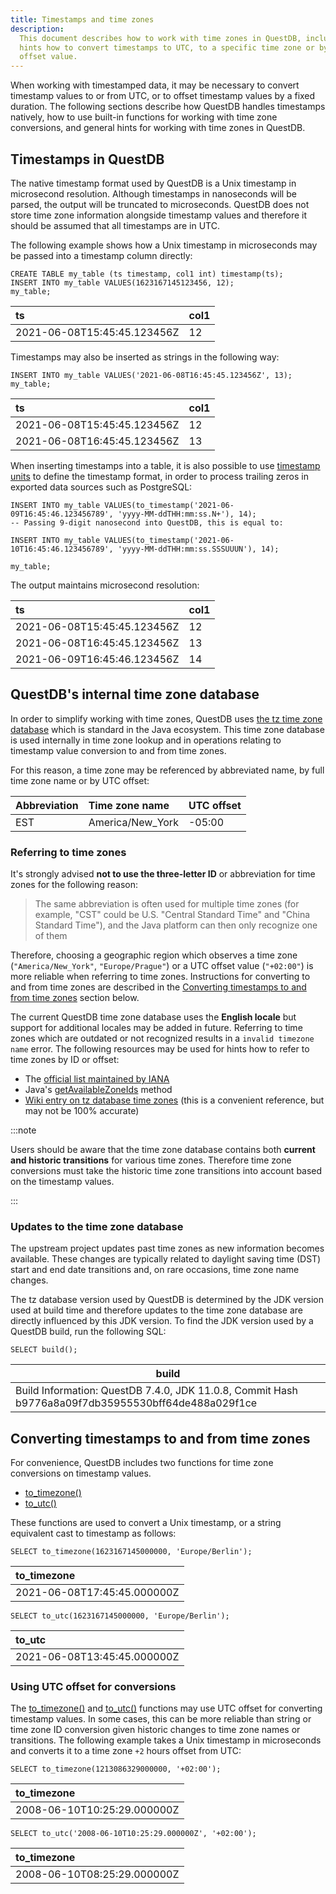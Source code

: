 ```yaml
---
title: Timestamps and time zones
description:
  This document describes how to work with time zones in QuestDB, including
  hints how to convert timestamps to UTC, to a specific time zone or by a UTC
  offset value.
---
```


When working with timestamped data, it may be necessary to convert timestamp
values to or from UTC, or to offset timestamp values by a fixed duration. The
following sections describe how QuestDB handles timestamps natively, how to use
built-in functions for working with time zone conversions, and general hints for
working with time zones in QuestDB.

## Timestamps in QuestDB

The native timestamp format used by QuestDB is a Unix timestamp in microsecond
resolution. Although timestamps in nanoseconds will be parsed, the output will
be truncated to microseconds. QuestDB does not store time zone information
alongside timestamp values and therefore it should be assumed that all
timestamps are in UTC.

The following example shows how a Unix timestamp in microseconds may be passed
into a timestamp column directly:

```questdb-sql
CREATE TABLE my_table (ts timestamp, col1 int) timestamp(ts);
INSERT INTO my_table VALUES(1623167145123456, 12);
my_table;
```

| ts                          | col1 |
| :-------------------------- | :--- |
| 2021-06-08T15:45:45.123456Z | 12   |

Timestamps may also be inserted as strings in the following way:

```questdb-sql
INSERT INTO my_table VALUES('2021-06-08T16:45:45.123456Z', 13);
my_table;
```

| ts                          | col1 |
| :-------------------------- | :--- |
| 2021-06-08T15:45:45.123456Z | 12   |
| 2021-06-08T16:45:45.123456Z | 13   |

When inserting timestamps into a table, it is also possible to use
[timestamp units](/docs/reference/function/date-time/#timestamp-format)
to define the timestamp format, in order to process trailing zeros in exported
data sources such as PostgreSQL:

```questdb-sql
INSERT INTO my_table VALUES(to_timestamp('2021-06-09T16:45:46.123456789', 'yyyy-MM-ddTHH:mm:ss.N+'), 14);
-- Passing 9-digit nanosecond into QuestDB, this is equal to:

INSERT INTO my_table VALUES(to_timestamp('2021-06-10T16:45:46.123456789', 'yyyy-MM-ddTHH:mm:ss.SSSUUUN'), 14);

my_table;
```

The output maintains microsecond resolution:

| ts                          | col1 |
| :-------------------------- | :--- |
| 2021-06-08T15:45:45.123456Z | 12   |
| 2021-06-08T16:45:45.123456Z | 13   |
| 2021-06-09T16:45:46.123456Z | 14   |

## QuestDB's internal time zone database

In order to simplify working with time zones, QuestDB uses
[the tz time zone database](https://en.wikipedia.org/wiki/Tz_database) which is
standard in the Java ecosystem. This time zone database is used internally in
time zone lookup and in operations relating to timestamp value conversion to and
from time zones.

For this reason, a time zone may be referenced by abbreviated name, by full time
zone name or by UTC offset:

| Abbreviation | Time zone name   | UTC offset |
| :----------- | :--------------- | :--------- |
| EST          | America/New_York | -05:00     |

### Referring to time zones

It's strongly advised **not to use the three-letter ID** or abbreviation for
time zones for the following reason:

> The same abbreviation is often used for multiple time zones (for example,
> "CST" could be U.S. "Central Standard Time" and "China Standard Time"), and
> the Java platform can then only recognize one of them

Therefore, choosing a geographic region which observes a time zone
(`"America/New_York"`, `"Europe/Prague"`) or a UTC offset value (`"+02:00"`) is
more reliable when referring to time zones. Instructions for converting to and
from time zones are described in the
[Converting timestamps to and from time zones](#converting-timestamps-to-and-from-time-zones)
section below.

The current QuestDB time zone database uses the **English locale** but support
for additional locales may be added in future. Referring to time zones which are
outdated or not recognized results in a `invalid timezone name` error. The
following resources may be used for hints how to refer to time zones by ID or
offset:

- The [official list maintained by IANA](https://www.iana.org/time-zones)
- Java's
  [getAvailableZoneIds](https://docs.oracle.com/javase/8/docs/api/java/time/ZoneId.html#getAvailableZoneIds--)
  method
- [Wiki entry on tz database time zones](https://en.wikipedia.org/wiki/List_of_tz_database_time_zones)
  (this is a convenient reference, but may not be 100% accurate)

:::note

Users should be aware that the time zone database contains both **current and
historic transitions** for various time zones. Therefore time zone conversions
must take the historic time zone transitions into account based on the timestamp
values.

:::

### Updates to the time zone database

The upstream project updates past time zones as new information becomes
available. These changes are typically related to daylight saving time (DST)
start and end date transitions and, on rare occasions, time zone name changes.

The tz database version used by QuestDB is determined by the JDK version used at
build time and therefore updates to the time zone database are directly
influenced by this JDK version. To find the JDK version used by a QuestDB build,
run the following SQL:

```questdb-sql
SELECT build();
```

| build                                                                                              |
| -------------------------------------------------------------------------------------------------- |
| Build Information: QuestDB 7.4.0, JDK 11.0.8, Commit Hash b9776a8a09f7db35955530bff64de488a029f1ce |

## Converting timestamps to and from time zones

For convenience, QuestDB includes two functions for time zone conversions on
timestamp values.

- [to_timezone()](/docs/reference/function/date-time/#to_timezone)
- [to_utc()](/docs/reference/function/date-time/#to_utc)

These functions are used to convert a Unix timestamp, or a string equivalent
cast to timestamp as follows:

```questdb-sql
SELECT to_timezone(1623167145000000, 'Europe/Berlin');
```

| to_timezone                 |
| :-------------------------- |
| 2021-06-08T17:45:45.000000Z |

```questdb-sql
SELECT to_utc(1623167145000000, 'Europe/Berlin');
```

| to_utc                      |
| :-------------------------- |
| 2021-06-08T13:45:45.000000Z |

### Using UTC offset for conversions

The [to_timezone()](/docs/reference/function/date-time/#to_timezone) and
[to_utc()](/docs/reference/function/date-time/#to_utc) functions may use UTC
offset for converting timestamp values. In some cases, this can be more reliable
than string or time zone ID conversion given historic changes to time zone names
or transitions. The following example takes a Unix timestamp in microseconds and
converts it to a time zone `+2` hours offset from UTC:

```questdb-sql
SELECT to_timezone(1213086329000000, '+02:00');
```

| to_timezone                 |
| :-------------------------- |
| 2008-06-10T10:25:29.000000Z |

```questdb-sql
SELECT to_utc('2008-06-10T10:25:29.000000Z', '+02:00');
```

| to_timezone                 |
| :-------------------------- |
| 2008-06-10T08:25:29.000000Z |
